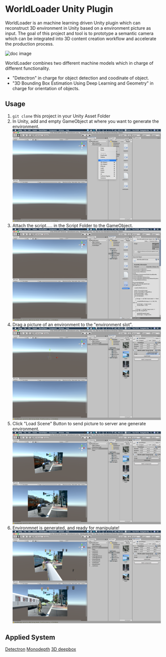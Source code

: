 # WorldLoader Unity Plugin
WorldLoader is an machine learning driven Unity plugin which can reconstruct 3D environment in Unity based on a environment picture as input. The goal of this project and tool is to prototype a semantic camera which can be integrated into 3D content creation workflow and accelerate the production process. 

![doc image](https://github.com/kaichehung/WorldLoader/blob/master/Doc/demoGIF.gif=250x "doc image")

WorldLoader combines two different machine models which in charge of different functionality.
* "Detectron" in charge for object detection and coodinate of object.
* "3D Bounding Box Estimation Using Deep Learning and Geometry" in charge for orientation of objects.

## Usage
1. `git clone`  this project in your Unity Asset Folder
2. In Unity, add and empty GameObject at where you want to generate the environment.
![step 2 image](https://github.com/kaichehung/WorldLoader/blob/master/Doc/2.png  "doc image")
3. Attach the script..... in the Script Folder to the GameObject. 
![step 3 image](https://github.com/kaichehung/WorldLoader/blob/master/Doc/3.png "doc image")
4. Drag a picture of an environment to the "environment slot".
![step 4 image](https://github.com/kaichehung/WorldLoader/blob/master/Doc/6.png "doc image")
5. Click "Load Scene" Button to send picture to server ane generate environment.
![step 5 image](https://github.com/kaichehung/WorldLoader/blob/master/Doc/8.png "doc image")
6. Environmnet is generated, and ready for manipulate! 
![step 6 image](https://github.com/kaichehung/WorldLoader/blob/master/Doc/9.png "doc image")

## Applied System
[Detectron](https://github.com/facebookresearch/Detectron)
[Monodepth](https://github.com/mrharicot/monodepth)
[3D deepbox](https://github.com/smallcorgi/3D-Deepbox)

